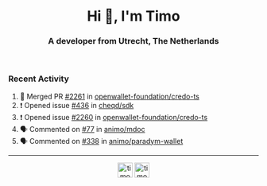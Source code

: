 <h1 align="center">Hi 👋, I'm Timo</h1>
<h3 align="center">A developer from Utrecht, The Netherlands</h3>
<br/>
<!-- https://github.com/rahuldkjain/github-profile-readme-generator --!>

<!--  <p align="left"><img src="https://github-readme-stats.vercel.app/api?username=timoglastra&show_icons=true&count_private=true&" alt="timoglastra" /></p> --!>

<!--
Github language stats
<p align="left"><img src="https://github-readme-stats.vercel.app/api/top-langs/?username=timoglastra&layout=compact" alt="timoglastra" /><p>
-->

<!-- Codestats language stats -->
<!-- <p align="left"><img src="https://codestats-readme.vercel.app/api/top-langs/?username=timoglastra&layout=compact&language_count=12" alt="timoglastra" /><p>    --!>
  
<h3>Recent Activity</h3>

<!--START_SECTION:activity-->
1. 🎉 Merged PR [#2261](https://github.com/openwallet-foundation/credo-ts/pull/2261) in [openwallet-foundation/credo-ts](https://github.com/openwallet-foundation/credo-ts)
2. ❗ Opened issue [#436](https://github.com/cheqd/sdk/issues/436) in [cheqd/sdk](https://github.com/cheqd/sdk)
3. ❗ Opened issue [#2260](https://github.com/openwallet-foundation/credo-ts/issues/2260) in [openwallet-foundation/credo-ts](https://github.com/openwallet-foundation/credo-ts)
4. 🗣 Commented on [#77](https://github.com/animo/mdoc/issues/77#issuecomment-2823603114) in [animo/mdoc](https://github.com/animo/mdoc)
5. 🗣 Commented on [#338](https://github.com/animo/paradym-wallet/pull/338#issuecomment-2823574090) in [animo/paradym-wallet](https://github.com/animo/paradym-wallet)
<!--END_SECTION:activity-->

---

<p align="center">
<a href="https://twitter.com/timoglastra" target="blank"><img align="center" src="https://cdn.jsdelivr.net/npm/simple-icons@3.0.1/icons/twitter.svg" alt="timoglastra" height="30" width="30" /></a>
<a href="https://linkedin.com/in/timoglastra" target="blank"><img align="center" src="https://cdn.jsdelivr.net/npm/simple-icons@3.0.1/icons/linkedin.svg" alt="timoglastra" height="30" width="30" /></a>
</p>



